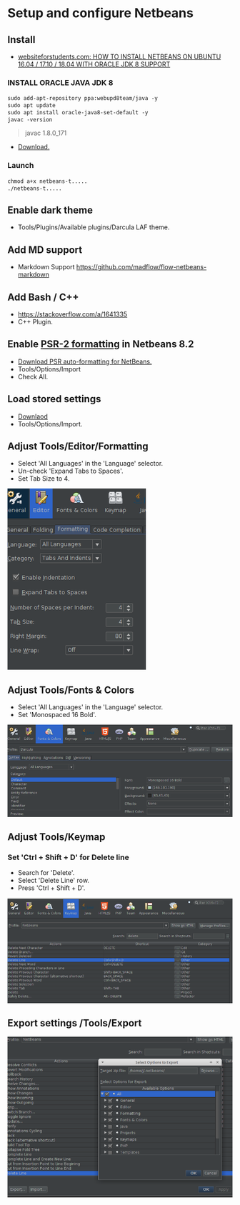# Setup and configure Netbeans

## Install
* [websiteforstudents.com: HOW TO INSTALL NETBEANS ON UBUNTU 16.04 / 17.10 / 18.04 WITH ORACLE JDK 8 SUPPORT](https://websiteforstudents.com/how-to-install-netbeans-on-ubuntu-16-04-17-10-18-04/)

### INSTALL ORACLE JAVA JDK 8

```shell
sudo add-apt-repository ppa:webupd8team/java -y
sudo apt update
sudo apt install oracle-java8-set-default -y
javac -version
```

> javac 1.8.0_171

* [Download.](http://bits.netbeans.org/download/trunk/nightly/latest/)

### Launch

```shell
chmod a+x netbeans-t.....
./netbeans-t.....
```

## Enable dark theme
* Tools/Plugins/Available plugins/Darcula LAF theme.

## Add MD support
* Markdown Support https://github.com/madflow/flow-netbeans-markdown

## Add Bash / C++
* https://stackoverflow.com/a/1641335
* C++ Plugin.

## Enable [PSR-2 formatting](http://www.php-fig.org/psr/psr-2/) in Netbeans 8.2
* [Download PSR auto-formatting for NetBeans.](https://github.com/allebb/netbeans-psr-formatting#installation)
* Tools/Options/Import
* Check All.

## Load stored settings
* [Downlaod](nb-settings.zip)
* Tools/Options/Import.

## Adjust Tools/Editor/Formatting
* Select 'All Languages' in the 'Language' selector.
* Un-check 'Expand Tabs to Spaces'.
* Set Tab Size to 4.

![image](images/editor-formatting.png)

## Adjust Tools/Fonts & Colors
* Select 'All Languages' in the 'Language' selector.
* Set 'Monospaced 16 Bold'.

![image](images/fonts-and-colors.png)

## Adjust Tools/Keymap

### Set 'Ctrl + Shift + D' for Delete line
* Search for 'Delete'.
* Select 'Delete Line' row.
* Press 'Ctrl + Shift + D'.

![image](images/keymap.png)

## Export settings /Tools/Export
![image](images/export.png)

